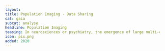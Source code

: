 ```yaml
---
layout:
title: Population Imaging - Data Sharing
cat: gaia
subcat: analyse
headline: Population Imaging
teasing: In neurosciences or psychiatry, the emergence of large multi-center population imaging studies raises numerous technological challenges. From distributed data collection, across different institutions and countries, to final data publication service, one must handle the massive, heterogeneous, and complex data from genetics, imaging, demographics, or clinical scores. These data must be both efficiently obtained and downloadable. We have developed a Python solution, based on the CubicWeb open-source semantic framework, aimed at building population imaging study repositories. In addition, we focus on the tools developed around this framework to overcome the challenges associated with data sharing and collaborative requirements. We propose a set of three highly adaptive web services that transform the CubicWeb framework into a (1) multi-center upload platform, (2) collaborative quality assessment platform, and (3) publication platform endowed with massive-download capabilities. Two major European projects, IMAGEN and EU-AIMS, were supported by the described framework. 
icon: pix.png
added: 2020
---
```

